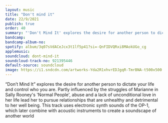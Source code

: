 ```yaml
---
layout: music
title: "Don't mind it"
date: 22/9/2021
publish: true
order: 40
summary: "'Don't Mind It' explores the desire for another person to dictate your life and control who you are."
bandcamp: 
bandcamp-album-no:
spotify: album/3q07sVdACeJcx3t1lf5p41?si=-QnFIDVQRxi8MAokUGo_cg 
applemusic: 
soundcloud: dont-mind-it
soundcloud-track-no: 921395446
default-source: soundcloud
image: https://i1.sndcdn.com/artworks-Yda2R1xhvrEDJgqR-TmrBNA-t500x500.jpg
---
```


&ldquo;Don&rsquo;t Mind It&rdquo; explores the desire for another person to dictate your life and control who you are. Partly influenced by the struggles of Marianne in Sally Rooney's 'Normal People', abuse and a lack of unconditional love in her life lead her to pursue relationships that are unhealthy and detrimental to her well being. This track uses electronic synth sounds of the OP-1, which later combine with acoustic instruments to create a soundscape of another world
